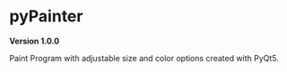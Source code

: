 # pyPainter

**Version 1.0.0**

Paint Program with adjustable size and color options created
with PyQt5.